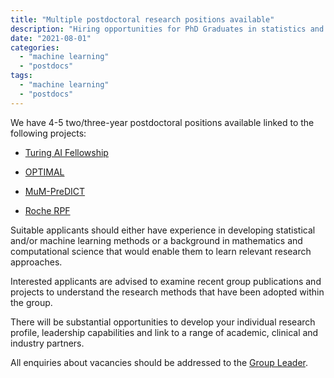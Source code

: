 ```yaml
---
title: "Multiple postdoctoral research positions available"
description: "Hiring opportunities for PhD Graduates in statistics and machine learning"
date: "2021-08-01"
categories:
  - "machine learning"
  - "postdocs"
tags:
  - "machine learning"
  - "postdocs"
---
```


We have 4-5 two/three-year postdoctoral positions available linked to the following projects: 

* [Turing AI Fellowship](../../project/turingai)

* [OPTIMAL](../../project/optimal)

* [MuM-PreDICT](../../project/mumpredict)

* [Roche RPF](../../project/roche-antibody)

Suitable applicants should either have experience in developing statistical and/or machine learning methods or a background in mathematics and computational science that would enable them to learn relevant research approaches. 

Interested applicants are advised to examine recent group publications and projects to understand the research methods that have been adopted within the group.

There will be substantial opportunities to develop your individual research profile, leadership capabilities and link to a range of academic, clinical and industry partners.

All enquiries about vacancies should be addressed to the [Group Leader](../../authors/admin).
